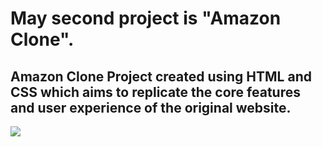 <h1>May second project is "Amazon Clone".</h1>

<h2>Amazon Clone Project created using  HTML and CSS which aims to replicate the core features and user experience of the original website.</h2>

![](https://share.zight.com/z8u9PpOp.gif)